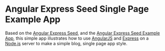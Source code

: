 # Angular Express Seed Single Page Example App

Based on the [Angular Express Seed](https://github.com/btford/angular-express-seed), and the [Angular Express Seed Example App](https://github.com/btford/angular-express-blog), this simple app illustrates how to use [AngularJS](http://angularjs.org/) and [Express](http://expressjs.com/) on a [Node.js](http://nodejs.org/) server to make a simple blog, single page app style.